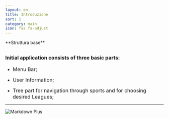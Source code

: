 ```yaml
---
layout: en
title: Introduzione
sort: 1
category: main
icon: fas fa-adjust
---
```

<p class="message">
    
</p>
**Struttura base**

<font size="3">Initial application consists of three basic parts:</font>
---


- <font size="3">Menu Bar;</font>

- <font size="3">User Information;</font>

- <font size="3">Tree part for navigation through sports and for choosing desired Leagues;</font>
---
![Markdown Plus]({{site.baseurl}}/public/images/selection/home-too-tre.png)





